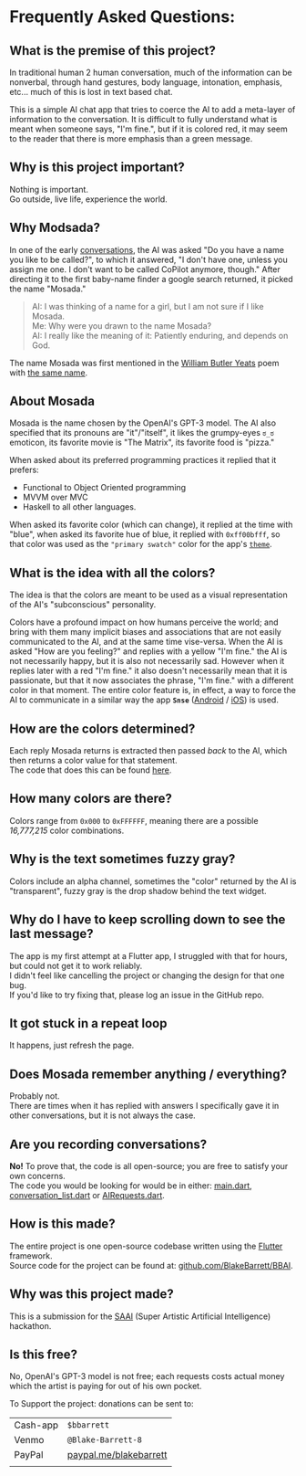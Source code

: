 # Frequently Asked Questions:
## What is the premise of this project?
In traditional human 2 human conversation, much of the information can be nonverbal, through hand gestures, body language, intonation, emphasis, etc... much of this is lost in text based chat.   

This is a simple AI chat app that tries to coerce the AI to add a meta-layer of information to the conversation. It is difficult to fully understand what is meant when someone says, "I'm fine.", but if it is colored red, it may seem to the reader that there is more emphasis than a green message.

## Why is this project important?
Nothing is important.  
Go outside, live life, experience the world.

## Why Modsada?
In one of the early [conversations](./conversations.md), the AI was asked "Do you have a name you like to be called?", to which it answered, "I don't have one, unless you assign me one. I don't want to be called CoPilot anymore, though." After directing it to the first baby-name finder a google search returned, it picked the name "Mosada."
> AI: I was thinking of a name for a girl, but I am not sure if I like Mosada.  
Me: Why were you drawn to the name Mosada?  
AI: I really like the meaning of it: Patiently enduring, and depends on God.  

The name Mosada was first mentioned in the [William Butler Yeats](https://en.wikipedia.org/wiki/W._B._Yeats) poem with [the same name](https://gutenberg.org/files/33430/33430-h/33430-h.htm).

## About Mosada
Mosada is the name chosen by the OpenAI's GPT-3 model.
The AI also specified that its pronouns are "it"/"itself", it likes the grumpy-eyes `ಠ_ಠ` emoticon, its favorite movie is "The Matrix", its favorite food is "pizza."  

When asked about its preferred programming practices it replied that it prefers:   
 * Functional to Object Oriented programming
 * MVVM over MVC 
 * Haskell to all other languages.

When asked its favorite color (which can change), it replied at the time with "blue", when asked its favorite hue of blue, it replied with `0xff00bfff`, so that color was used as the `"primary swatch"` color for the app's [`theme`](https://github.com/BlakeBarrett/BBAI/blob/master/lib/main.dart#L13-L36).


## What is the idea with all the colors?
The idea is that the colors are meant to be used as a visual representation of the AI's "subconscious" personality.   

Colors have a profound impact on how humans perceive the world; and bring with them many implicit biases and associations that are not easily communicated to the AI, and at the same time vise-versa.
When the AI is asked "How are you feeling?" and replies with a yellow "I'm fine." the AI is not necessarily happy, but it is also not necessarily sad. However when it replies later with a red "I'm fine." it also doesn't necessarily mean that it is passionate, but that it now associates the phrase, "I'm fine." with a different color in that moment. 
The entire color feature is, in effect, a way to force the AI to communicate in a similar way the app **`Snse`** ([Android](https://play.google.com/store/apps/details?id=com.blakebarrett.snse.app) / [iOS](https://apps.apple.com/us/app/snse/id1442747058)) is used.

## How are the colors determined?
Each reply Mosada returns is extracted then passed _back_ to the AI, which then returns a color value for that statement.  
The code that does this can be found [here](https://github.com/BlakeBarrett/BBAI/blob/master/lib/AIRequests.dart#L70-L75).

## How many colors are there?
Colors range from `0x000` to `0xFFFFFF`, meaning there are a possible _16,777,215_ color combinations.

## Why is the text sometimes fuzzy gray?
Colors include an alpha channel, sometimes the "color" returned by the AI is "transparent", fuzzy gray is the drop shadow behind the text widget.

## Why do I have to keep scrolling down to see the last message?
The app is my first attempt at a Flutter app, I struggled with that for hours, but could not get it to work reliably.  
I didn't feel like cancelling the project or changing the design for that one bug.  
If you'd like to try fixing that, please log an issue in the GitHub repo.

## It got stuck in a repeat loop
It happens, just refresh the page.

## Does Mosada remember anything / everything?
Probably not.  
There are times when it has replied with answers I specifically gave it in other conversations, but it is not always the case.

## Are you recording conversations?
**No!**  To prove that, the code is all open-source; you are free to satisfy your own concerns.  
The code you would be looking for would be in either: [main.dart](https://github.com/BlakeBarrett/BBAI/blob/master/lib/main.dart), [conversation_list.dart](https://github.com/BlakeBarrett/BBAI/blob/master/lib/conversation_list.dart) or [AIRequests.dart](https://github.com/BlakeBarrett/BBAI/blob/master/lib/AIRequests.dart).

## How is this made?
The entire project is one open-source codebase written using the [Flutter](flutter.dev) framework.   
Source code for the project can be found at: [github.com/BlakeBarrett/BBAI](https://github.com/BlakeBarrett/BBAI).

## Why was this project made?
This is a submission for the [SAAI](https://saai.devpost.com) (Super Artistic Artificial Intelligence) hackathon.

## Is this free?
No, OpenAI's GPT-3 model is not free; each requests costs actual money which the artist is paying for out of his own pocket.   

To Support the project: donations can be sent to:

|  |  |  
| --- | --- |
| Cash-app | `$bbarrett` |  
| Venmo | `@Blake-Barrett-8` |   
| PayPal | [paypal.me/blakebarrett](https://www.paypal.me/blakebarrett) |  
| | |

